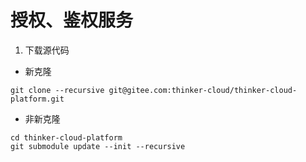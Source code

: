 # 授权、鉴权服务

1. 下载源代码

- 新克隆

```shell
git clone --recursive git@gitee.com:thinker-cloud/thinker-cloud-platform.git
```

- 非新克隆

```shell
cd thinker-cloud-platform
git submodule update --init --recursive
```

